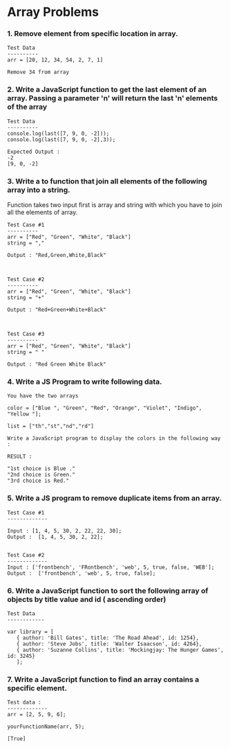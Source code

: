 # Array Problems



### 1. Remove element from specific location in array. 
```
Test Data
----------
arr = [20, 12, 34, 54, 2, 7, 1]

Remove 34 from array
```


### 2. Write a JavaScript function to get the last element of an array. Passing a parameter 'n' will return the last 'n' elements of the array

```
Test Data
----------
console.log(last([7, 9, 0, -2]));
console.log(last([7, 9, 0, -2],3));

Expected Output :
-2
[9, 0, -2]
```


### 3. Write a to function that join all elements of the following array into a string.

Function takes two input first is array and string with which you have to join all the elements of array. 


```
Test Case #1
----------
arr = ["Red", "Green", "White", "Black"] 
string = ","

Output : "Red,Green,White,Black"



Test Case #2
----------
arr = ["Red", "Green", "White", "Black"] 
string = "+"

Output : "Red+Green+White+Black"



Test Case #3
----------
arr = ["Red", "Green", "White", "Black"] 
string = " "

Output : "Red Green White Black"

```

### 4. Write a JS Program to write following data. 

```
You have the two arrays 

color = ["Blue ", "Green", "Red", "Orange", "Violet", "Indigo", "Yellow "];

list = ["th","st","nd","rd"]

Write a JavaScript program to display the colors in the following way :

RESULT : 

"1st choice is Blue ."
"2nd choice is Green."
"3rd choice is Red."

```

### 5. Write a JS  program to remove duplicate items from an array.

```
Test Case #1
-------------

Input : [1, 4, 5, 30, 2, 22, 22, 30];
Output :  [1, 4, 5, 30, 2, 22];


Test Case #2
-------------
Input : ['frontbench', 'FRontbench', 'web', 5, true, false, 'WEB'];
Output :  ['frontbench', 'web', 5, true, false];

```

### 6. Write a JavaScript function to sort the following array of objects by title value and id ( ascending order)

```
Test Data
------------

var library = [ 
   { author: 'Bill Gates', title: 'The Road Ahead', id: 1254},
   { author: 'Steve Jobs', title: 'Walter Isaacson', id: 4264},
   { author: 'Suzanne Collins', title: 'Mockingjay: The Hunger Games', id: 3245}
   ];

```

### 7. Write a JavaScript function to find an array contains a specific element.

```
Test data :
-------------
arr = [2, 5, 9, 6];

yourFunctionName(arr, 5);

[True]

```
